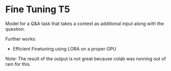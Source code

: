 # Fine Tuning T5

Model for a Q&A task that takes a context as additional input along with the question.

Further works:

- Efficient Finetuning using LORA on a proper GPU

Note: The result of the output is not great because colab was running out of ram for this.
